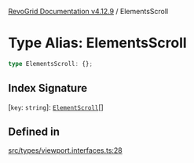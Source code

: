 [RevoGrid Documentation v4.12.9](README.md) / ElementsScroll

# Type Alias: ElementsScroll

```ts
type ElementsScroll: {};
```

## Index Signature

 \[`key`: `string`\]: [`ElementScroll`](Interface.ElementScroll.md)[]

## Defined in

[src/types/viewport.interfaces.ts:28](https://github.com/revolist/revogrid/blob/5b626b1ece93ea60f82047d059b8a2635455feb4/src/types/viewport.interfaces.ts#L28)
